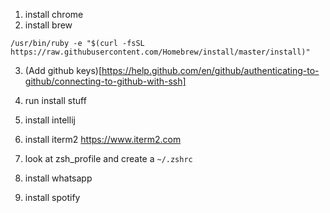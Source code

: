 1. install chrome
2. install brew
```
/usr/bin/ruby -e "$(curl -fsSL https://raw.githubusercontent.com/Homebrew/install/master/install)"	
```

3. (Add github keys)[https://help.github.com/en/github/authenticating-to-github/connecting-to-github-with-ssh] 

4. run install stuff 

5. install intellij

6. install iterm2 https://www.iterm2.com

7. look at zsh_profile and create a `~/.zshrc`

8. install whatsapp

9. install spotify